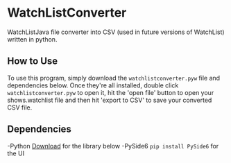 # WatchListConverter
WatchListJava file converter into CSV (used in future versions of WatchList) written in python.

## How to Use
To use this program, simply download the ```watchlistconverter.pyw``` file and dependencies below. Once they're all installed, double click ```watchlistconverter.pyw``` to open it, hit the 'open file' button to open your shows.watchlist file and then hit 'export to CSV' to save your converted CSV file.

## Dependencies
-Python [Download](https://www.python.org/downloads/) for the library below
-PySide6 ```pip install PySide6``` for the UI
